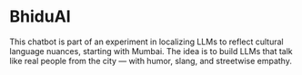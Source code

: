# BhiduAI
This chatbot is part of an experiment in localizing LLMs to reflect cultural language nuances, starting with Mumbai. The idea is to build LLMs that talk like real people from the city — with humor, slang, and streetwise empathy.
